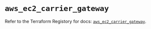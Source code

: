 # `aws_ec2_carrier_gateway`

Refer to the Terraform Registory for docs: [`aws_ec2_carrier_gateway`](https://www.terraform.io/docs/providers/aws/r/ec2_carrier_gateway).
